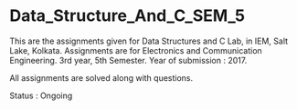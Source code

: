 # Data_Structure_And_C_SEM_5

This are the assignments given for Data Structures and C Lab, in IEM, Salt Lake, Kolkata.
Assignments are for Electronics and Communication Engineering. 3rd year, 5th Semester.
Year of submission : 2017.

All assignments are solved along with questions.

Status : Ongoing